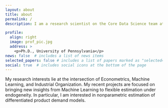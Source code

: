 ```yaml
---
layout: about
title: about
permalink: /
description: I am a research scientist on the Core Data Science team at Meta. 

profile:
  align: right
  image: prof_pic.jpg
  address: >
    <p>Ph.D., University of Pennsylvania</p>
news: false  # includes a list of news items
selected_papers: false # includes a list of papers marked as "selected={true}"
social: true  # includes social icons at the bottom of the page
---
```


<!-- My research interests lie at the intersection of economics, machine learning, and computer science. My recent projects are focused on bringing new insights from machine learning algorithms to analysis of structural economic objects in endogenous settings.  -->

My research interests lie at the intersection of Econometrics, Machine Learning, and Industrial Organization. My recent projects are focused on bringing new insights from Machine Learning to flexible estimation under endogeneity. In particular, I am interested in nonparametric estimation of differentiated product demand models.

<!-- Write your biography here. Tell the world about yourself. Link to your favorite [subreddit](http://reddit.com){:target="\_blank"}. You can put a picture in, too. The code is already in, just name your picture `prof_pic.jpg` and put it in the `img/` folder.

Put your address / P.O. box / other info right below your picture. You can also disable any these elements by editing `profile` property of the YAML header of your `_pages/about.md`. Edit `_bibliography/papers.bib` and Jekyll will render your [publications page](/al-folio/publications/) automatically.

Link to your social media connections, too. This theme is set up to use [Font Awesome icons](http://fortawesome.github.io/Font-Awesome/){:target="\_blank"} and [Academicons](https://jpswalsh.github.io/academicons/){:target="\_blank"}, like the ones below. Add your Facebook, Twitter, LinkedIn, Google Scholar, or just disable all of them. -->

